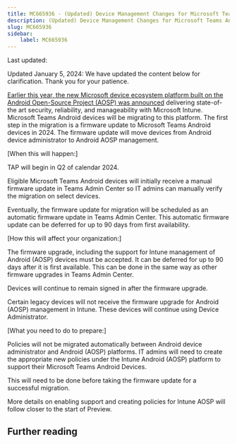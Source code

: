 ```yaml
---
title: MC665936 - (Updated) Device Management Changes for Microsoft Teams Android Devices
description: (Updated) Device Management Changes for Microsoft Teams Android Devices
slug: MC665936
sidebar:
    label: MC665936
---
```



Last updated: 

<p>Updated January 5, 2024: We have updated the content below for clarification. Thank you for your patience.</p><p><a href="https://techcommunity.microsoft.com/t5/microsoft-teams-blog/what-s-new-in-microsoft-teams-rooms-and-devices-at-enterprise/ba-p/3770137" target="_blank">Earlier this year, the new Microsoft device ecosystem platform built on the Android Open-Source Project (AOSP) was announced</a> delivering state-of-the art security, reliability, and manageability with Microsoft Intune. Microsoft Teams Android devices will be migrating to this platform. The first step in the migration is a firmware update to Microsoft Teams Android devices in 2024. The firmware update will move devices from Android device administrator to Android AOSP management.<br></p><p>[When this will happen:]</p><p>TAP will begin in Q2 of calendar 2024.</p><p>Eligible Microsoft Teams Android devices will initially receive a manual firmware update in Teams Admin Center so IT admins can manually verify the migration on select devices.</p><p>Eventually, the firmware update for migration will be scheduled as an automatic firmware update in Teams Admin Center. This automatic firmware update can be deferred for up to 90 days from first availability.
</p><p>[How this will affect your organization:]</p><p>The firmware upgrade, including the support for Intune management of Android (AOSP) devices must be accepted. It can be deferred for up to 90 days after it is first available. This can be done in the same way as other firmware upgrades in Teams Admin Center.</p><p>Devices will continue to remain signed in after the firmware upgrade.
</p><p>Certain legacy devices will not receive the firmware upgrade for Android (AOSP) management in Intune. These devices will continue using Device Administrator.</p><p>[What you need to do to prepare:]<br></p><p>Policies will not be migrated automatically between Android device administrator and Android (AOSP) platforms. IT admins will need to create the appropriate new policies under the Intune Android (AOSP) platform to support their Microsoft Teams Android Devices.
</p><p>This will need to be done before taking the firmware update for a successful migration.
</p><p>More details on enabling support and creating policies for Intune AOSP will follow closer to the start of Preview.</p>

## Further reading
